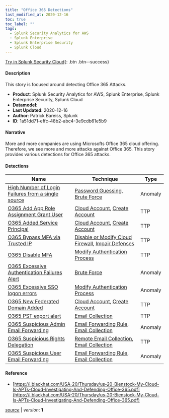 ```yaml
---
title: "Office 365 Detections"
last_modified_at: 2020-12-16
toc: true
toc_label: ""
tags:
  - Splunk Security Analytics for AWS
  - Splunk Enterprise
  - Splunk Enterprise Security
  - Splunk Cloud
---
```


[Try in Splunk Security Cloud](https://www.splunk.com/en_us/cyber-security.html){: .btn .btn--success}

#### Description

This story is focused around detecting Office 365 Attacks.

- **Product**: Splunk Security Analytics for AWS, Splunk Enterprise, Splunk Enterprise Security, Splunk Cloud
- **Datamodel**: 
- **Last Updated**: 2020-12-16
- **Author**: Patrick Bareiss, Splunk
- **ID**: 1a51dd71-effc-48b2-abc4-3e9cdb61e5b9

#### Narrative

More and more companies are using Microsofts Office 365 cloud offering. Therefore, we see more and more attacks against Office 365. This story provides various detections for Office 365 attacks.

#### Detections

| Name        | Technique   | Type         |
| ----------- | ----------- |--------------|
| [High Number of Login Failures from a single source](/cloud/high_number_of_login_failures_from_a_single_source/) | [Password Guessing](/tags/#password-guessing), [Brute Force](/tags/#brute-force) | Anomaly |
| [O365 Add App Role Assignment Grant User](/cloud/o365_add_app_role_assignment_grant_user/) | [Cloud Account](/tags/#cloud-account), [Create Account](/tags/#create-account) | TTP |
| [O365 Added Service Principal](/cloud/o365_added_service_principal/) | [Cloud Account](/tags/#cloud-account), [Create Account](/tags/#create-account) | TTP |
| [O365 Bypass MFA via Trusted IP](/cloud/o365_bypass_mfa_via_trusted_ip/) | [Disable or Modify Cloud Firewall](/tags/#disable-or-modify-cloud-firewall), [Impair Defenses](/tags/#impair-defenses) | TTP |
| [O365 Disable MFA](/cloud/o365_disable_mfa/) | [Modify Authentication Process](/tags/#modify-authentication-process) | TTP |
| [O365 Excessive Authentication Failures Alert](/cloud/o365_excessive_authentication_failures_alert/) | [Brute Force](/tags/#brute-force) | Anomaly |
| [O365 Excessive SSO logon errors](/cloud/o365_excessive_sso_logon_errors/) | [Modify Authentication Process](/tags/#modify-authentication-process) | Anomaly |
| [O365 New Federated Domain Added](/cloud/o365_new_federated_domain_added/) | [Cloud Account](/tags/#cloud-account), [Create Account](/tags/#create-account) | TTP |
| [O365 PST export alert](/cloud/o365_pst_export_alert/) | [Email Collection](/tags/#email-collection) | TTP |
| [O365 Suspicious Admin Email Forwarding](/cloud/o365_suspicious_admin_email_forwarding/) | [Email Forwarding Rule](/tags/#email-forwarding-rule), [Email Collection](/tags/#email-collection) | Anomaly |
| [O365 Suspicious Rights Delegation](/cloud/o365_suspicious_rights_delegation/) | [Remote Email Collection](/tags/#remote-email-collection), [Email Collection](/tags/#email-collection) | TTP |
| [O365 Suspicious User Email Forwarding](/cloud/o365_suspicious_user_email_forwarding/) | [Email Forwarding Rule](/tags/#email-forwarding-rule), [Email Collection](/tags/#email-collection) | Anomaly |

#### Reference

* [https://i.blackhat.com/USA-20/Thursday/us-20-Bienstock-My-Cloud-Is-APTs-Cloud-Investigating-And-Defending-Office-365.pdf](https://i.blackhat.com/USA-20/Thursday/us-20-Bienstock-My-Cloud-Is-APTs-Cloud-Investigating-And-Defending-Office-365.pdf)



[*source*](https://github.com/splunk/security_content/tree/develop/stories/office_365_detections.yml) \| *version*: **1**